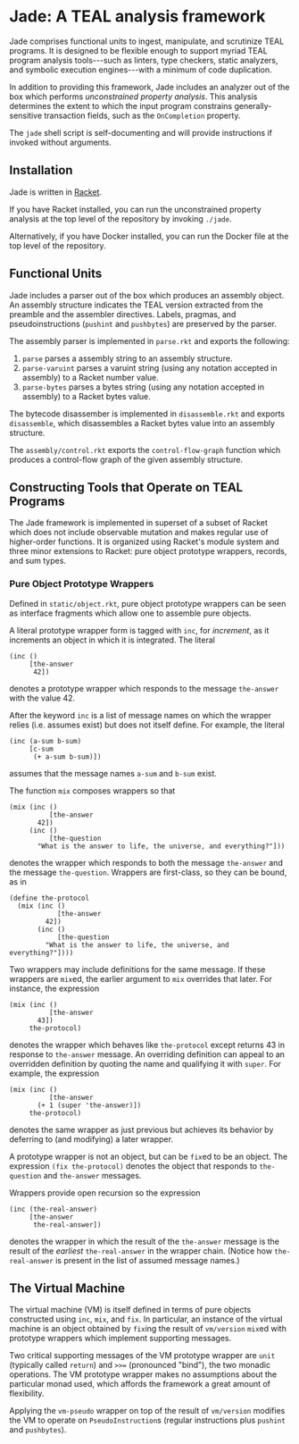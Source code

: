 # Jade: A TEAL analysis framework

Jade comprises functional units to ingest, manipulate, and scrutinize TEAL programs.
It is designed to be flexible enough to support myriad TEAL program analysis tools---such as linters, type checkers, static analyzers, and symbolic execution engines---with a minimum of code duplication.

In addition to providing this framework, Jade includes an analyzer out of the box which performs *unconstrained property analysis*.
This analysis determines the extent to which the input program constrains generally-sensitive transaction fields, such as the `OnCompletion` property.

The `jade` shell script is self-documenting and will provide instructions if invoked without arguments.

## Installation

Jade is written in [Racket](https://racket-lang.org).

If you have Racket installed, you can run the unconstrained property analysis at the top level of the repository by invoking `./jade`.

Alternatively, if you have Docker installed, you can run the Docker file at the top level of the repository.

## Functional Units

Jade includes a parser out of the box which produces an assembly object.
An assembly structure indicates the TEAL version extracted from the preamble and the assembler directives.
Labels, pragmas, and pseudoinstructions (`pushint` and `pushbytes`) are preserved by the parser.

The assembly parser is implemented in `parse.rkt` and exports the following:

1. `parse` parses a assembly string to an assembly structure.
2. `parse-varuint` parses a varuint string (using any notation accepted in assembly) to a Racket number value.
3. `parse-bytes` parses a bytes string (using any notation accepted in assembly) to a Racket bytes value.

The bytecode disassember is implemented in `disassemble.rkt` and exports `disassemble`, which disassembles a Racket bytes value into an assembly structure.

The `assembly/control.rkt` exports the `control-flow-graph` function which produces a control-flow graph of the given assembly structure.

## Constructing Tools that Operate on TEAL Programs

The Jade framework is implemented in superset of a subset of Racket which does not include observable mutation and makes regular use of higher-order functions.
It is organized using Racket's module system and three minor extensions to Racket: pure object prototype wrappers, records, and sum types.

### Pure Object Prototype Wrappers

Defined in `static/object.rkt`, pure object prototype wrappers can be seen as interface fragments which allow one to assemble pure objects.

A literal prototype wrapper form is tagged with `inc`, for *increment*, as it increments an object in which it is integrated.
The literal
```
(inc ()
     [the-answer
      42])
```
denotes a prototype wrapper which responds to the message `the-answer` with the value 42.

After the keyword `inc` is a list of message names on which the wrapper relies (i.e. assumes exist) but does not itself define.
For example, the literal
```
(inc (a-sum b-sum)
     [c-sum
      (+ a-sum b-sum)])
```
assumes that the message names `a-sum` and `b-sum` exist.

The function `mix` composes wrappers so that
```
(mix (inc ()
          [the-answer
	   42])
     (inc ()
          [the-question
	   "What is the answer to life, the universe, and everything?"]))
```
denotes the wrapper which responds to both the message `the-answer` and the message `the-question`.
Wrappers are first-class, so they can be bound, as in
```
(define the-protocol
  (mix (inc ()
            [the-answer
  	     42])
       (inc ()
            [the-question
	     "What is the answer to life, the universe, and everything?"])))

```

Two wrappers may include definitions for the same message.
If these wrappers are `mix`ed, the earlier argument to `mix` overrides that later.
For instance, the expression
```
(mix (inc ()
          [the-answer
	   43])
     the-protocol)
```
denotes the wrapper which behaves like `the-protocol` except returns 43 in response to `the-answer` message.
An overriding definition can appeal to an overridden definition by quoting the name and qualifying it with `super`.
For example, the expression
```
(mix (inc ()
          [the-answer
	   (+ 1 (super 'the-answer)])
     the-protocol)
```
denotes the same wrapper as just previous but achieves its behavior by deferring to (and modifying) a later wrapper.

A prototype wrapper is not an object, but can be `fix`ed to be an object.
The expression `(fix the-protocol)` denotes the object that responds to `the-question` and `the-answer` messages.

Wrappers provide open recursion so the expression
```
(inc (the-real-answer)
     [the-answer
      the-real-answer])
```
denotes the wrapper in which the result of the `the-answer` message is the result of the *earliest* `the-real-answer` in the wrapper chain.
(Notice how `the-real-answer` is present in the list of assumed message names.)

## The Virtual Machine

The virtual machine (VM) is itself defined in terms of pure objects constructed using `inc`, `mix`, and `fix`.
In particular, an instance of the virtual machine is an object obtained by `fix`ing the result of `vm/version` `mix`ed with prototype wrappers which implement supporting messages.

Two critical supporting messages of the VM prototype wrapper are `unit` (typically called `return`) and `>>=` (pronounced "bind"), the two monadic operations.
The VM prototype wrapper makes no assumptions about the particular monad used, which affords the framework a great amount of flexibility.

Applying the `vm-pseudo` wrapper on top of the result of `vm/version` modifies the VM to operate on `PseudoInstruction`s (regular instructions plus `pushint` and `pushbytes`).
